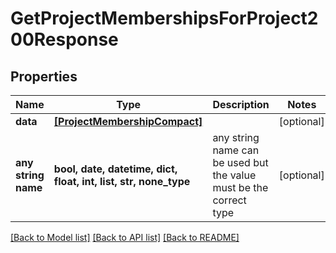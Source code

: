 # GetProjectMembershipsForProject200Response


## Properties
Name | Type | Description | Notes
------------ | ------------- | ------------- | -------------
**data** | [**[ProjectMembershipCompact]**](ProjectMembershipCompact.md) |  | [optional] 
**any string name** | **bool, date, datetime, dict, float, int, list, str, none_type** | any string name can be used but the value must be the correct type | [optional]

[[Back to Model list]](../README.md#documentation-for-models) [[Back to API list]](../README.md#documentation-for-api-endpoints) [[Back to README]](../README.md)


